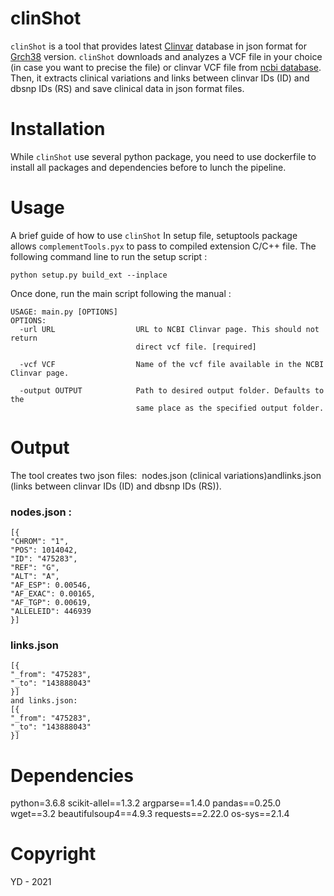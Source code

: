 # clinShot

`clinShot` is a tool that provides latest [Clinvar](https://www.ncbi.nlm.nih.gov/clinvar/) database in json format for [Grch38](https://www.ncbi.nlm.nih.gov/assembly/GCF_000001405.26/) version. 
`clinShot` downloads and analyzes a VCF file in your choice (in case you want to precise the file) or clinvar VCF file from [ncbi database](https://ftp.ncbi.nlm.nih.gov/pub/clinvar/vcf_GRCh38/). Then, it extracts clinical variations and links between clinvar IDs (ID) and dbsnp IDs (RS) and save clinical data in json format files.

# Installation
While `clinShot` use several python package, you need to use dockerfile to install all packages and dependencies before to lunch the pipeline.

# Usage 
A brief guide of how to use `clinShot` 
In setup file, setuptools package allows `complementTools.pyx` to pass to compiled extension C/C++ file. The following command line to run the setup script :

```
python setup.py build_ext --inplace
```
Once done, run the main script following the manual :

```
USAGE: main.py [OPTIONS]
OPTIONS:
  -url URL                  URL to NCBI Clinvar page. This should not return
                            direct vcf file. [required] 
                            
  -vcf VCF                  Name of the vcf file available in the NCBI Clinvar page.
  
  -output OUTPUT            Path to desired output folder. Defaults to the
                            same place as the specified output folder.

```

# Output
The tool creates two json files: ​ nodes.json (clinical variations)and ​ links.json ​ (links between clinvar IDs (ID) and dbsnp IDs (RS)).
### nodes.json :
```
[{
"CHROM": "1",
"POS": 1014042,
"ID": "475283",
"REF": "G",
"ALT": "A",
"AF_ESP": 0.00546,
"AF_EXAC": 0.00165,
"AF_TGP": 0.00619,
"ALLELEID": 446939
}]
```
### links.json
```
[{
"_from": "475283",
"_to": "143888043"
}]
and links.json:
[{
"_from": "475283",
"_to": "143888043"
}]
```

# Dependencies
python=3.6.8
scikit-allel==1.3.2
argparse==1.4.0
pandas==0.25.0
wget==3.2
beautifulsoup4==4.9.3
requests==2.22.0
os-sys==2.1.4

# Copyright
YD - 2021
